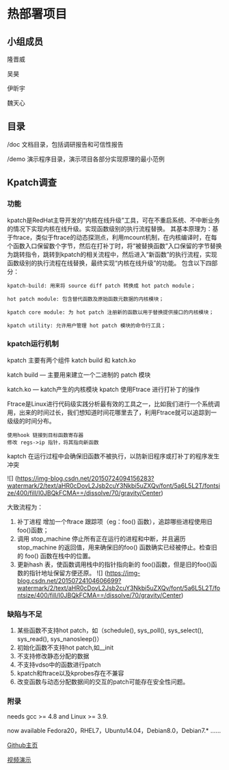 # 热部署项目

## 小组成员

隆晋威

吴昊

伊昕宇

魏天心

## 目录

/doc  文档目录，包括调研报告和可信性报告

/demo 演示程序目录，演示项目各部分实现原理的最小范例

## Kpatch调查
### 功能
kpatch是RedHat主导开发的“内核在线升级”工具，可在不重启系统、不中断业务的情况下实现内核在线升级。实现函数级别的执行流程替换。
其基本原理为：基于ftrace，类似于ftrace的动态探测点，利用mcount机制，在内核编译时，在每个函数入口保留数个字节，然后在打补丁时，将“被替换函数”入口保留的字节替换为跳转指令，跳转到kpatch的相关流程中，然后进入“新函数”的执行流程，实现函数级别的执行流程在线替换，最终实现“内核在线升级”的功能。
包含以下四部分：


    kpatch-build: 用来将 source diff patch 转换成 hot patch module；

    hot patch module: 包含替代函数及原始函数元数据的内核模块；

    kpatch core module: 为 hot patch 注册新的函数以用于替换提供接口的内核模块；

    kpatch utility: 允许用户管理 hot patch 模块的命令行工具；


### kpatch运行机制
kpatch 主要有两个组件 katch build 和 katch.ko

katch build — 主要用来建立一个二进制的 patch 模块

katch.ko — katch产生的内核模块
kpatch 使用Ftrace 进行打补丁的操作

Ftrace是Linux进行代码级实践分析最有效的工具之一，比如我们进行一个系统调用，出来的时间过长，我们想知道时间花哪里去了，利用Ftrace就可以追踪到一级级的时间分布。

	使用hook 链接到目标函数寄存器
	修改 regs->ip 指针，将其指向新函数
kaptch 在运行过程中会确保旧函数不被执行，以防新旧程序或打补丁的程序发生冲突

![] (https://img-blog.csdn.net/20150724094156283?watermark/2/text/aHR0cDovL2Jsb2cuY3Nkbi5uZXQv/font/5a6L5L2T/fontsize/400/fill/I0JBQkFCMA==/dissolve/70/gravity/Center)

大致流程为：

1. 补丁进程 增加一个ftrace 跟踪项（eg：foo() 函数），追踪哪些进程使用旧foo()函数；
2. 调用 stop_machine 停止所有正在运行的进程和中断，并且遍历 stop_machine 的返回值，用来确保旧的foo() 函数确实已经被停止。检查旧的 foo() 函数在栈中的位置。
3. 更新hash 表，使函数调用栈中的指针指向新的 foo()函数，但是旧的foo()函数的指针地址保留方便还原。
![] (https://img-blog.csdn.net/20150724104606699?watermark/2/text/aHR0cDovL2Jsb2cuY3Nkbi5uZXQv/font/5a6L5L2T/fontsize/400/fill/I0JBQkFCMA==/dissolve/70/gravity/Center)
### 缺陷与不足

1. 某些函数不支持hot patch，如（schedule(), sys_poll(), sys_select(), sys_read(), sys_nanosleep()）
2. 初始化函数不支持hot patch,如__init
3. 不支持修改静态分配的数据
4. 不支持vdso中的函数进行patch
5. kpatch和ftrace以及kprobes存在不兼容
6. 改变函数与动态分配数据间的交互的patch可能存在安全性问题。
### 附录
needs gcc >= 4.8 and Linux >= 3.9.

now available Fedora20，RHEL7，Ubuntu14.04，Debian8.0，Debian7.* ......

[Github主页](https://github.com/dynup/kpatch)

[视频演示](https://www.youtube.com/watch?v=juyQ5TsJRTA)
